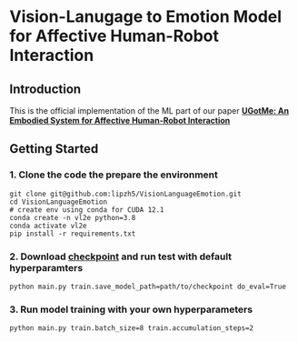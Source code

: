 # Vision-Lanugage to Emotion Model for Affective Human-Robot Interaction

## Introduction
This is the official implementation of the ML part of our paper [**UGotMe: An Embodied System for Affective Human-Robot Interaction**](https://arxiv.org/pdf/2410.18373)

## Getting Started
### 1. Clone the code the prepare the environment
```
git clone git@github.com:lipzh5/VisionLanguageEmotion.git
cd VisionLanguageEmotion
# create env using conda for CUDA 12.1
conda create -n vl2e python=3.8 
conda activate vl2e
pip install -r requirements.txt

```

### 2. Download [checkpoint](https://drive.google.com/file/d/1_jzyHdjPqhileNDYwuflsw4Iwv2JbRuv/view?usp=sharing) and run test with default hyperparamters
```
python main.py train.save_model_path=path/to/checkpoint do_eval=True
```

### 3. Run model training with your own hyperparameters
```
python main.py train.batch_size=8 train.accumulation_steps=2
```
